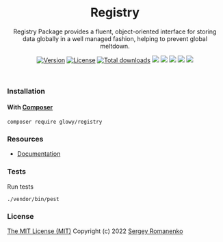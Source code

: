 <h1 align="center">Registry</h1>
<p align="center">
Registry Package provides a fluent, object-oriented interface for storing data globally in a well managed fashion, helping to prevent global meltdown.
</p>
<p align="center">
<a href="https://github.com/glowyphp/registry/releases"><img alt="Version" src="https://img.shields.io/github/release/glowyphp/registry.svg?label=version&color=green"></a> <a href="https://github.com/glowyphp/registry"><img src="https://img.shields.io/badge/license-MIT-blue.svg?color=green" alt="License"></a> <a href="https://packagist.org/packages/glowy/registry"><img src="https://poser.pugx.org/glowy/registry/downloads" alt="Total downloads"></a> <img src="https://github.com/glowyphp/registry/workflows/Static%20Analysis/badge.svg?branch=dev"> <img src="https://github.com/glowyphp/registry/workflows/Tests/badge.svg">
  <a href="https://app.codacy.com/gh/glowy/registry?utm_source=github.com&utm_medium=referral&utm_content=glowy/registry&utm_campaign=Badge_Grade_Dashboard"><img src="https://api.codacy.com/project/badge/Grade/72b4dc84c20145e1b77dc0004a3c8e3d"></a> <a href="https://codeclimate.com/github/glowy/registry/maintainability"><img src="https://api.codeclimate.com/v1/badges/a4c673a4640a3863a9a4/maintainability" /></a> <img src="http://poser.pugx.org/glowy/registry/require/php">
</p>

<br>

### Installation

#### With [Composer](https://getcomposer.org)

```
composer require glowy/registry
```

### Resources
* [Documentation](https://digital.flextype.org/glowyphp/packages/registry)

### Tests

Run tests

```
./vendor/bin/pest
```

### License
[The MIT License (MIT)](https://github.com/glowyphp/registry/blob/master/LICENSE.txt)
Copyright (c) 2022 [Sergey Romanenko](https://github.com/Awilum)
